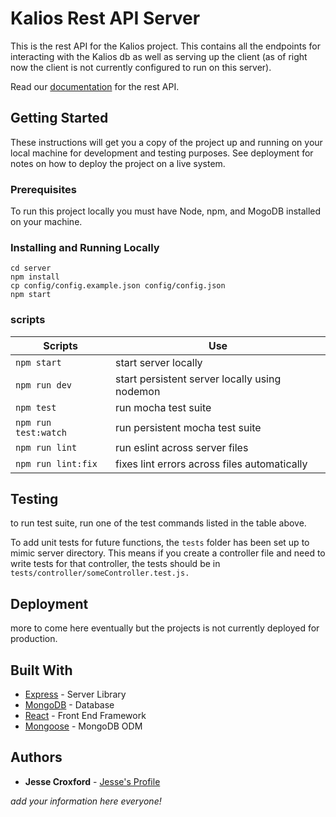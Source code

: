 # Kalios Rest API Server

This is the rest API for the Kalios project. This contains all the endpoints for interacting with the Kalios db as well as serving up the client (as of right now the client is not currently configured to run on this server).

Read our [documentation](./apiReference.md) for the rest API.

## Getting Started

These instructions will get you a copy of the project up and running on your local machine for development and testing purposes. See deployment for notes on how to deploy the project on a live system.

### Prerequisites

To run this project locally you must have Node, npm, and MogoDB installed on your machine. 

### Installing and Running Locally

```
cd server
npm install
cp config/config.example.json config/config.json
npm start
```

### scripts
| Scripts              | Use                                           |
|----------------------|-----------------------------------------------|
| `npm start`          | start server locally                          |
| `npm run dev`        | start persistent server locally using nodemon |
| `npm test`           | run mocha test suite                          |
| `npm run test:watch` | run persistent mocha test suite               |
| `npm run lint`       | run eslint across server files                |
| `npm run lint:fix`   | fixes lint errors across files automatically  |

## Testing
to run test suite, run one of the test commands listed in the table above. 

To add unit tests for future functions, the `tests` folder has been set up to mimic server directory. This means if you create a controller file and need to write tests for that controller, the tests should be in `tests/controller/someController.test.js.`

## Deployment

more to come here eventually but the projects is not currently deployed for production.

## Built With

* [Express](http://expressjs.com/) - Server Library
* [MongoDB](https://www.mongodb.com/) - Database
* [React](https://facebook.github.io/react/) - Front End Framework
* [Mongoose](http://mongoosejs.com/) - MongoDB ODM

## Authors

* **Jesse Croxford** - [Jesse's Profile](https://github.com/Jcroxford)

*add your information here everyone!*
